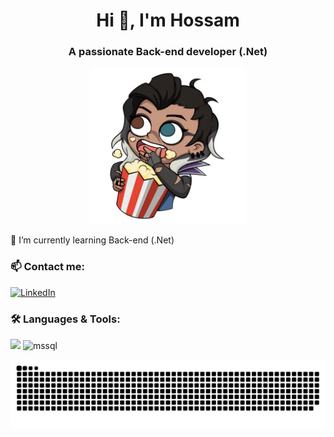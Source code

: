 <h1 align="center">Hi 👋, I'm Hossam</h1>
<h3 align="center">A passionate Back-end developer (.Net)</h3>
<p align="center"> <img width="250" src="assets/Fascinating.png" /> </p>
<p align="left">🌱 I’m currently learning Back-end (.Net)</p>
<h3 align="left">📫 Contact me:</h3>
<p align="left">
    <a href="https://linkedin.com/in/hossam--mohamed" target="_blank">
        <img src="https://skillicons.dev/icons?i=linkedin" alt="LinkedIn"/>    
    </a> </p>
<h3 align="left">🛠️ Languages & Tools:</h3>
  <p align="left"> <img src="https://skillicons.dev/icons?i=cpp,cs,dotnet,html,css,git,github,stackoverflow&perline=8"/> 
   <a> <img src="https://www.svgrepo.com/show/303229/microsoft-sql-server-logo.svg" alt="mssql" width="45" height="45"/>
   </a> </p>
<p align="center"> <img src="https://raw.githubusercontent.com/platane/snk/output/github-contribution-grid-snake-dark.svg"> </a> </p>
